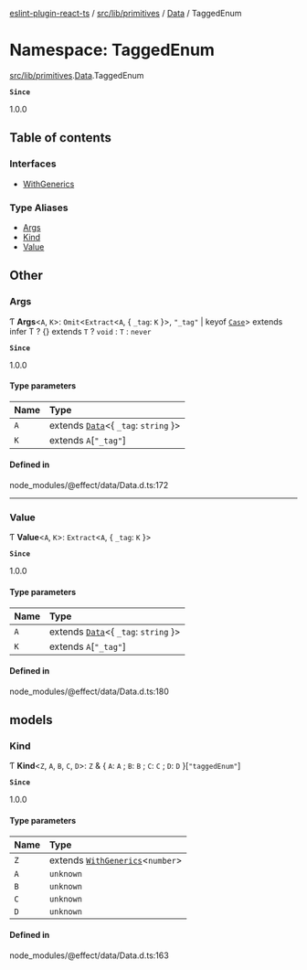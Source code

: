 [eslint-plugin-react-ts](../README.md) / [src/lib/primitives](src_lib_primitives.md) / [Data](src_lib_primitives.Data.md) / TaggedEnum

# Namespace: TaggedEnum

[src/lib/primitives](src_lib_primitives.md).[Data](src_lib_primitives.Data.md).TaggedEnum

**`Since`**

1.0.0

## Table of contents

### Interfaces

- [WithGenerics](../interfaces/src_lib_primitives.Data.TaggedEnum.WithGenerics.md)

### Type Aliases

- [Args](src_lib_primitives.Data.TaggedEnum.md#args)
- [Kind](src_lib_primitives.Data.TaggedEnum.md#kind)
- [Value](src_lib_primitives.Data.TaggedEnum.md#value)

## Other

### Args

Ƭ **Args**<`A`, `K`\>: `Omit`<`Extract`<`A`, { `_tag`: `K`  }\>, ``"_tag"`` \| keyof [`Case`](../interfaces/src_lib_primitives.Data.Case-1.md)\> extends infer T ? {} extends `T` ? `void` : `T` : `never`

**`Since`**

1.0.0

#### Type parameters

| Name | Type |
| :------ | :------ |
| `A` | extends [`Data`](src_lib_primitives.Data.md#data)<{ `_tag`: `string`  }\> |
| `K` | extends `A`[``"_tag"``] |

#### Defined in

node_modules/@effect/data/Data.d.ts:172

___

### Value

Ƭ **Value**<`A`, `K`\>: `Extract`<`A`, { `_tag`: `K`  }\>

**`Since`**

1.0.0

#### Type parameters

| Name | Type |
| :------ | :------ |
| `A` | extends [`Data`](src_lib_primitives.Data.md#data)<{ `_tag`: `string`  }\> |
| `K` | extends `A`[``"_tag"``] |

#### Defined in

node_modules/@effect/data/Data.d.ts:180

## models

### Kind

Ƭ **Kind**<`Z`, `A`, `B`, `C`, `D`\>: `Z` & { `A`: `A` ; `B`: `B` ; `C`: `C` ; `D`: `D`  }[``"taggedEnum"``]

**`Since`**

1.0.0

#### Type parameters

| Name | Type |
| :------ | :------ |
| `Z` | extends [`WithGenerics`](../interfaces/src_lib_primitives.Data.TaggedEnum.WithGenerics.md)<`number`\> |
| `A` | `unknown` |
| `B` | `unknown` |
| `C` | `unknown` |
| `D` | `unknown` |

#### Defined in

node_modules/@effect/data/Data.d.ts:163
